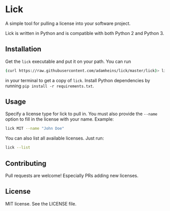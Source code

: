 # Lick
A simple tool for pulling a license into your software project.

Lick is written in Python and is compatible with both Python 2 and Python 3.

## Installation
Get the `lick` executable and put it on your path. You can run
```bash
(curl https://raw.githubusercontent.com/adamheins/lick/master/lick)> lick
```
in your terminal to get a copy of `lick`. Install Python dependencies by
running `pip install -r requirements.txt`.

## Usage
Specify a license type for lick to pull in. You must also provide the `--name`
option to fill in the license with your name. Example:
```bash
lick MIT --name "John Doe"
```

You can also list all available licenses. Just run:
```bash
lick --list
```

## Contributing
Pull requests are welcome! Especially PRs adding new licenses.

## License
MIT license. See the LICENSE file.
